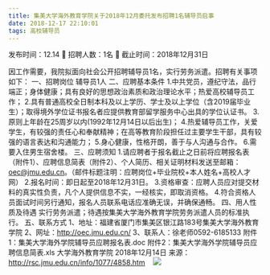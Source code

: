 ```yaml
---
title: 集美大学海外教育学院关于2018年12月委托发布招聘1名辅导员启事
date: 2018-12-17 22:10:01
tags: 高校辅导员
---
```

发布时间：12.14   🌟   招聘人数：1名   🌈   截止时间：2018年12月31日
<!-- more -->

因工作需要，我院拟面向社会公开招聘辅导员1名，实行劳务派遣。招聘有关事项如下：
一、招聘岗位
辅导员1人
二、应聘基本条件
1.中共党员，遵纪守法，品行端正；身体健康；具有良好的思想政治素质和政治理论水平；热爱高校辅导员工作；
2.具有普通高校全日制本科及以上学历、学士及以上学位（含2019届毕业生）；取得境外学位证书报名者应提供教育部留学服务中心出具的学位认证书。
3.原则上年龄在25周岁以内(1992年12月14日以后出生)；
4.热爱辅导员工作，关爱学生，有较强的责任心和奉献精神；在高等教育阶段担任过主要学生干部，具有较强的语言表达和沟通能力；
5.身心健康，性格开朗，善于与人沟通与合作。
6.需要入住男生宿舍楼。
三、应聘须知
1.请应聘者于报名截止之日前将应聘报名表（附件1）、应聘信息简表（附件2）、个人简历、相关证明材料发送至邮箱：oec@jmu.edu.cn。（邮件标题注明：应聘岗位+毕业院校+本人姓名+高校人才网）
2.报名时间：即日起至2018年12月31日。
3.资格审查：应聘人员应对提交材料的真实性负责，凡个人提供信息不实，一经核实，即取消资格。
4.符合资格人员面试时间另行通知，报名人员联系电话应准确无误，并确保通畅。
四、用人性质及待遇
实行劳务派遣；待遇按集美大学海外教育学院劳务派遣人员的标准执行。
五、联系方式
1、地址：福建省厦门市集美区银江路183号集美大学海外教育学院
2、网址：http://oec.jmu.edu.cn/
3、联系人：徐老师0592-6185133
附件1：集美大学海外学院辅导员应聘报名表.doc
附件2：集美大学海外学院辅导员应聘信息简表.xls
大学海外教育学院
2018年12月14日
来源：
http://rsc.jmu.edu.cn/info/1077/4858.htm
 
 ![](https://cdn.weiweiblog.cn/20181015134814.png)